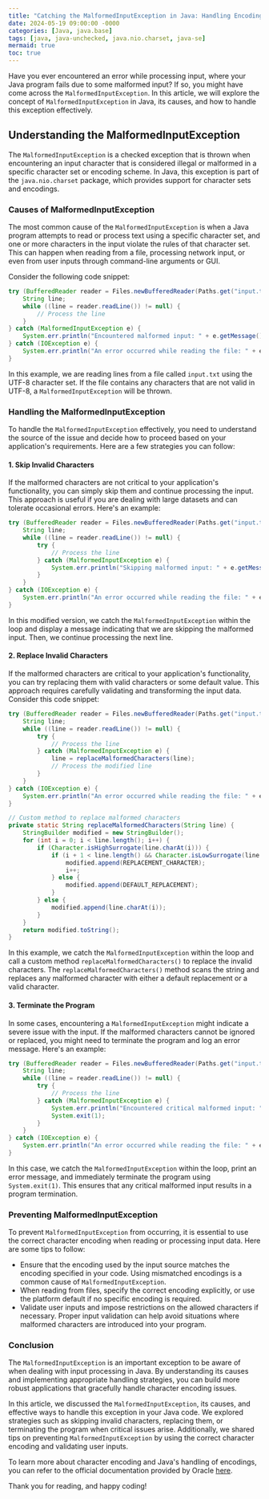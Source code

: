 ```yaml
---
title: "Catching the MalformedInputException in Java: Handling Encoding Issues"
date: 2024-05-19 09:00:00 -0000
categories: [Java, java.base]
tags: [java, java-unchecked, java.nio.charset, java-se]
mermaid: true
toc: true
---
```



Have you ever encountered an error while processing input, where your Java program fails due to some malformed input? If so, you might have come across the `MalformedInputException`. In this article, we will explore the concept of `MalformedInputException` in Java, its causes, and how to handle this exception effectively.

## Understanding the MalformedInputException

The `MalformedInputException` is a checked exception that is thrown when encountering an input character that is considered illegal or malformed in a specific character set or encoding scheme. In Java, this exception is part of the `java.nio.charset` package, which provides support for character sets and encodings.

### Causes of MalformedInputException

The most common cause of the `MalformedInputException` is when a Java program attempts to read or process text using a specific character set, and one or more characters in the input violate the rules of that character set. This can happen when reading from a file, processing network input, or even from user inputs through command-line arguments or GUI.

Consider the following code snippet:

```java
try (BufferedReader reader = Files.newBufferedReader(Paths.get("input.txt"), Charset.forName("UTF-8"))) {
    String line;
    while ((line = reader.readLine()) != null) {
        // Process the line
    }
} catch (MalformedInputException e) {
    System.err.println("Encountered malformed input: " + e.getMessage());
} catch (IOException e) {
    System.err.println("An error occurred while reading the file: " + e.getMessage());
}
```

In this example, we are reading lines from a file called `input.txt` using the UTF-8 character set. If the file contains any characters that are not valid in UTF-8, a `MalformedInputException` will be thrown.

### Handling the MalformedInputException

To handle the `MalformedInputException` effectively, you need to understand the source of the issue and decide how to proceed based on your application's requirements. Here are a few strategies you can follow:

#### 1. Skip Invalid Characters

If the malformed characters are not critical to your application's functionality, you can simply skip them and continue processing the input. This approach is useful if you are dealing with large datasets and can tolerate occasional errors. Here's an example:

```java
try (BufferedReader reader = Files.newBufferedReader(Paths.get("input.txt"), Charset.forName("UTF-8"))) {
    String line;
    while ((line = reader.readLine()) != null) {
        try {
            // Process the line
        } catch (MalformedInputException e) {
            System.err.println("Skipping malformed input: " + e.getMessage());
        }
    }
} catch (IOException e) {
    System.err.println("An error occurred while reading the file: " + e.getMessage());
}
```

In this modified version, we catch the `MalformedInputException` within the loop and display a message indicating that we are skipping the malformed input. Then, we continue processing the next line.

#### 2. Replace Invalid Characters

If the malformed characters are critical to your application's functionality, you can try replacing them with valid characters or some default value. This approach requires carefully validating and transforming the input data. Consider this code snippet:

```java
try (BufferedReader reader = Files.newBufferedReader(Paths.get("input.txt"), Charset.forName("UTF-8"))) {
    String line;
    while ((line = reader.readLine()) != null) {
        try {
            // Process the line
        } catch (MalformedInputException e) {
            line = replaceMalformedCharacters(line);
            // Process the modified line
        }
    }
} catch (IOException e) {
    System.err.println("An error occurred while reading the file: " + e.getMessage());
}

// Custom method to replace malformed characters
private static String replaceMalformedCharacters(String line) {
    StringBuilder modified = new StringBuilder();
    for (int i = 0; i < line.length(); i++) {
        if (Character.isHighSurrogate(line.charAt(i))) {
            if (i + 1 < line.length() && Character.isLowSurrogate(line.charAt(i + 1))) {
                modified.append(REPLACEMENT_CHARACTER);
                i++;
            } else {
                modified.append(DEFAULT_REPLACEMENT);
            }
        } else {
            modified.append(line.charAt(i));
        }
    }
    return modified.toString();
}
```

In this example, we catch the `MalformedInputException` within the loop and call a custom method `replaceMalformedCharacters()` to replace the invalid characters. The `replaceMalformedCharacters()` method scans the string and replaces any malformed character with either a default replacement or a valid character.

#### 3. Terminate the Program

In some cases, encountering a `MalformedInputException` might indicate a severe issue with the input. If the malformed characters cannot be ignored or replaced, you might need to terminate the program and log an error message. Here's an example:

```java
try (BufferedReader reader = Files.newBufferedReader(Paths.get("input.txt"), Charset.forName("UTF-8"))) {
    String line;
    while ((line = reader.readLine()) != null) {
        try {
            // Process the line
        } catch (MalformedInputException e) {
            System.err.println("Encountered critical malformed input: " + e.getMessage());
            System.exit(1);
        }
    }
} catch (IOException e) {
    System.err.println("An error occurred while reading the file: " + e.getMessage());
}
```

In this case, we catch the `MalformedInputException` within the loop, print an error message, and immediately terminate the program using `System.exit(1)`. This ensures that any critical malformed input results in a program termination.

### Preventing MalformedInputException

To prevent `MalformedInputException` from occurring, it is essential to use the correct character encoding when reading or processing input data. Here are some tips to follow:

- Ensure that the encoding used by the input source matches the encoding specified in your code. Using mismatched encodings is a common cause of `MalformedInputException`.
- When reading from files, specify the correct encoding explicitly, or use the platform default if no specific encoding is required.
- Validate user inputs and impose restrictions on the allowed characters if necessary. Proper input validation can help avoid situations where malformed characters are introduced into your program.

### Conclusion

The `MalformedInputException` is an important exception to be aware of when dealing with input processing in Java. By understanding its causes and implementing appropriate handling strategies, you can build more robust applications that gracefully handle character encoding issues.

In this article, we discussed the `MalformedInputException`, its causes, and effective ways to handle this exception in your Java code. We explored strategies such as skipping invalid characters, replacing them, or terminating the program when critical issues arise. Additionally, we shared tips on preventing `MalformedInputException` by using the correct character encoding and validating user inputs.

To learn more about character encoding and Java's handling of encodings, you can refer to the official documentation provided by Oracle [here](https://docs.oracle.com/en/java/javase/14/docs/api/java.base/java/nio/charset/MalformedInputException.html).

Thank you for reading, and happy coding!
